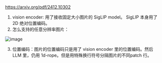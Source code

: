 https://arxiv.org/pdf/2412.10302

1. vision encoder: 用了接收固定大小图片的 SigLIP model。 SigLIP 本身用了2D 绝对位置编码。
2. 怎么支持的任意分辨率图片：
   
![image](https://github.com/user-attachments/assets/5f0b58cc-76ca-4ffa-ab81-adf5c25aabde)

3. 位置编码：图片的位置编码只是用了 vision encoder 里的位置编码。然后LLM 里，仍用 1d-rope。但是用特殊换行符号分隔图片的不同patch 行。
